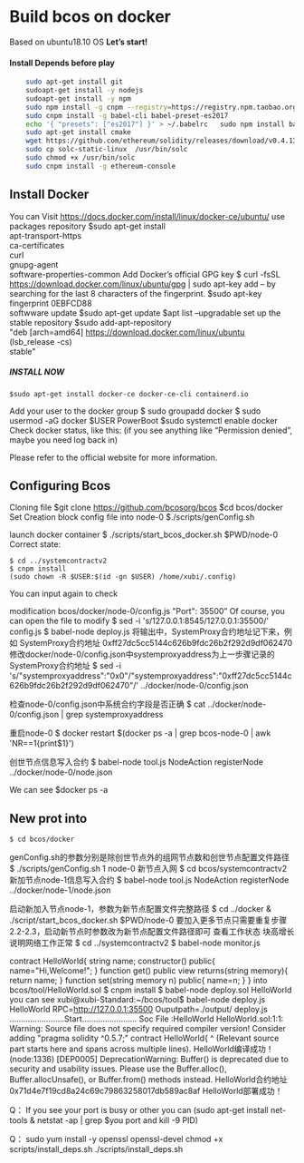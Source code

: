 **Build bcos on docker**
====================
Based on ubuntu18.10 OS
**Let’s start!**
#### Install Depends before play
```bash
	sudo apt-get install git
	sudoapt-get install -y nodejs 
	sudoapt-get install -y npm
	sudo npm install -g cnpm --registry=https://registry.npm.taobao.org
	sudo cnpm install -g babel-cli babel-preset-es2017
	echo '{ "presets": ["es2017"] }' > ~/.babelrc	sudo npm install babel-cli
	sudo apt-get install cmake
	wget https://github.com/ethereum/solidity/releases/download/v0.4.13/solc-static-linux
	sudo cp solc-static-linux  /usr/bin/solc
	sudo chmod +x /usr/bin/solc
	sudo cnpm install -g ethereum-console
```
## Install Docker
You can Visit  https://docs.docker.com/install/linux/docker-ce/ubuntu/
use packages repository
	$sudo apt-get install \
	apt-transport-https \
	ca-certificates \
	curl \
	gnupg-agent \
	software-properties-common
Add Docker’s official GPG key
	$ curl -fsSL https://download.docker.com/linux/ubuntu/gpg | sudo apt-key add –
by searching for the last 8 characters of the fingerprint.
	$sudo apt-key fingerprint 0EBFCD88      
softwware update
	$sudo apt-get update
	$apt list –upgradable
set up the stable repository
	$sudo add-apt-repository \
    "deb [arch=amd64] https://download.docker.com/linux/ubuntu \
    (lsb_release -cs) \
    stable"
##### INSTALL NOW
	$sudo apt-get install docker-ce docker-ce-cli containerd.io
Add your user to the docker group
	$ sudo groupadd docker
	$ sudo usermod -aG docker $USER
PowerBoot
	$sudo systemctl enable docker     
Check docker status, like this:
 (if you see anything like “Permission denied”,  maybe you need log back in)

Please refer to the official website for more information.
## Configuring Bcos
Cloning file
	$git clone https://github.com/bcosorg/bcos
	$cd bcos/docker
Set Creation block config file into node-0
	$./scripts/genConfig.sh

launch docker container
	$ ./scripts/start_bcos_docker.sh $PWD/node-0
 Correct state:

	$ cd ../systemcontractv2
	$ cnpm install
	(sudo chown -R $USER:$(id -gn $USER) /home/xubi/.config)
You can input again to check

 modification bcos/docker/node-0/config.js  "Port": 35500”
Of course, you can open the file to modify
	$ sed -i 's/127.0.0.1:8545/127.0.0.1:35500/' config.js
	$ babel-node deploy.js
将输出中，SystemProxy合约地址记下来，例如 SystemProxy合约地址 0xff27dc5cc5144c626b9fdc26b2f292d9df062470
修改docker/node-0/config.json中systemproxyaddress为上一步骤记录的SystemProxy合约地址 
	$ sed -i 's/"systemproxyaddress":"0x0"/"systemproxyaddress":"0xff27dc5cc5144c626b9fdc26b2f292d9df062470"/' ../docker/node-0/config.json

检查node-0/config.json中系统合约字段是否正确
	$ cat ../docker/node-0/config.json | grep systemproxyaddress

重启node-0
	$ docker restart $(docker ps -a | grep bcos-node-0 | awk 'NR==1{print$1}')

创世节点信息写入合约
	$ babel-node tool.js NodeAction registerNode ../docker/node-0/node.json

We can see $docker ps -a


## New prot into
	$ cd bcos/docker
genConfig.sh的参数分别是除创世节点外的组网节点数和创世节点配置文件路径
	$ ./scripts/genConfig.sh 1 node-0
新节点入网
	$ cd bcos/systemcontractv2
新加节点node-1信息写入合约
	$ babel-node tool.js NodeAction registerNode ../docker/node-1/node.json 

启动新加入节点node-1，参数为新节点配置文件完整路径
	$ cd ../docker & ./script/start_bcos_docker.sh $PWD/node-0
要加入更多节点只需要重复步骤2.2-2.3，启动新节点时参数改为新节点配置文件路径即可
查看工作状态
块高增长说明网络工作正常
	$ cd ../systemcontractv2
	$ babel-node monitor.js




contract HelloWorld{
    string name;
    constructor() public{
       name="Hi,Welcome!";
    }
    function get() public view returns(string memory){
        return name;
    }
    function set(string memory n) public{
    	name=n;
    }
}
into bcos/tool/HelloWorld.sol
	$ cnpm install
	$ babel-node deploy.sol HelloWorld
you can see
xubi@xubi-Standard:~/bcos/tool$ babel-node deploy.js HelloWorld
RPC=http://127.0.0.1:35500
Ouputpath=./output/
deploy.js  ........................Start........................
Soc File :HelloWorld
HelloWorld.sol:1:1: Warning: Source file does not specify required compiler version! Consider adding "pragma solidity ^0.5.7;"
contract HelloWorld{
^ (Relevant source part starts here and spans across multiple lines).
HelloWorld编译成功！
(node:1336) [DEP0005] DeprecationWarning: Buffer() is deprecated due to security and usability issues. Please use the Buffer.alloc(), Buffer.allocUnsafe(), or Buffer.from() methods instead.
HelloWorld合约地址 0x71d4e7f19cd8a24c69c79863258017db589ac8af
HelloWorld部署成功！


Q：
If you see your port is busy or other you can (sudo apt-get install net-tools  & netstat -ap | grep $you port and kill -9 PID) 


Q：
sudo yum install -y openssl openssl-devel
chmod +x scripts/install_deps.sh
./scripts/install_deps.sh

